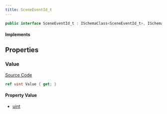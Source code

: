 ```yaml
---
title: SceneEventId_t
---
```


```csharp
public interface SceneEventId_t : ISchemaClass<SceneEventId_t>, ISchemaField, ISchemaClass, INativeHandle
```

#### Implements

## Properties

### Value

[Source Code](https://github.com/swiftly-solution/swiftlys2/blob/main/managed/src/SwiftlyS2.Generated/Schemas/Interfaces/SceneEventId_t.cs#L17)

```csharp
ref uint Value { get; }
```

#### Property Value

- [uint](https://learn.microsoft.com/dotnet/api/system.uint32)

